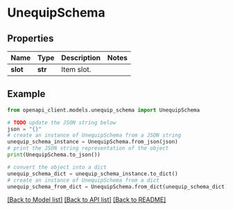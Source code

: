 # UnequipSchema


## Properties

Name | Type | Description | Notes
------------ | ------------- | ------------- | -------------
**slot** | **str** | Item slot. | 

## Example

```python
from openapi_client.models.unequip_schema import UnequipSchema

# TODO update the JSON string below
json = "{}"
# create an instance of UnequipSchema from a JSON string
unequip_schema_instance = UnequipSchema.from_json(json)
# print the JSON string representation of the object
print(UnequipSchema.to_json())

# convert the object into a dict
unequip_schema_dict = unequip_schema_instance.to_dict()
# create an instance of UnequipSchema from a dict
unequip_schema_from_dict = UnequipSchema.from_dict(unequip_schema_dict)
```
[[Back to Model list]](../README.md#documentation-for-models) [[Back to API list]](../README.md#documentation-for-api-endpoints) [[Back to README]](../README.md)


